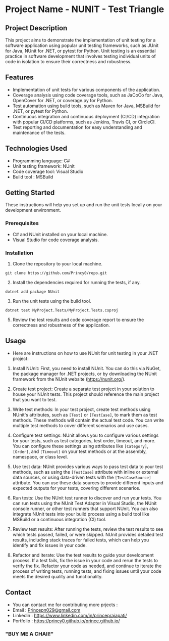 # Project Name - NUNIT - Test Triangle

## Project Description
This project aims to demonstrate the implementation of unit testing for a software application using popular unit testing frameworks, such as JUnit for Java, NUnit for .NET, or pytest for Python. Unit testing is an essential practice in software development that involves testing individual units of code in isolation to ensure their correctness and robustness.

## Features
- Implementation of unit tests for various components of the application.
- Coverage analysis using code coverage tools, such as JaCoCo for Java, OpenCover for .NET, or coverage.py for Python.
- Test automation using build tools, such as Maven for Java, MSBuild for .NET, or pytest for Python.
- Continuous integration and continuous deployment (CI/CD) integration with popular CI/CD platforms, such as Jenkins, Travis CI, or CircleCI.
- Test reporting and documentation for easy understanding and maintenance of the tests.

## Technologies Used
- Programming language: C#
- Unit testing framework: NUnit
- Code coverage tool: Visual Studio
- Build tool : MSBuild

## Getting Started
These instructions will help you set up and run the unit tests locally on your development environment.

### Prerequisites
- C# and NUnit installed on your local machine.
- Visual Studio for code coverage analysis.

### Installation
1. Clone the repository to your local machine.
```
git clone https://github.com/Princy0/repo.git
```
2. Install the dependencies required for running the tests, if any.
```
dotnet add package NUnit
```
3. Run the unit tests using the build tool.
```
dotnet test MyProject.Tests/MyProject.Tests.csproj
```
5. Review the test results and code coverage report to ensure the correctness and robustness of the application.

## Usage
- Here are instructions on how to use NUnit for unit testing in your .NET project:

1. Install NUnit: First, you need to install NUnit. You can do this via NuGet, the package manager for .NET projects, or by downloading the NUnit framework from the NUnit website (https://nunit.org/).

2. Create test project: Create a separate test project in your solution to house your NUnit tests. This project should reference the main project that you want to test.

3. Write test methods: In your test project, create test methods using NUnit's attributes, such as `[Test]` or `[TestCase]`, to mark them as test methods. These methods will contain the actual test code. You can write multiple test methods to cover different scenarios and use cases.

4. Configure test settings: NUnit allows you to configure various settings for your tests, such as test categories, test order, timeout, and more. You can configure these settings using attributes like `[Category]`, `[Order]`, and `[Timeout]` on your test methods or at the assembly, namespace, or class level.

5. Use test data: NUnit provides various ways to pass test data to your test methods, such as using the `[TestCase]` attribute with inline or external data sources, or using data-driven tests with the `[TestCaseSource]` attribute. You can use these data sources to provide different inputs and expected outputs for your tests, covering different scenarios.

6. Run tests: Use the NUnit test runner to discover and run your tests. You can run tests using the NUnit Test Adapter in Visual Studio, the NUnit console runner, or other test runners that support NUnit. You can also integrate NUnit tests into your build process using a build tool like MSBuild or a continuous integration (CI) tool.

7. Review test results: After running the tests, review the test results to see which tests passed, failed, or were skipped. NUnit provides detailed test results, including stack traces for failed tests, which can help you identify and fix issues in your code.

8. Refactor and iterate: Use the test results to guide your development process. If a test fails, fix the issue in your code and rerun the tests to verify the fix. Refactor your code as needed, and continue to iterate the process of writing tests, running tests, and fixing issues until your code meets the desired quality and functionality.


## Contact
- You can contact me for contributing more prjects : 
- Email : Princepn029@gmail.com
- Linkedin : https://www.linkedin.com/in/princeprajapati/
- Portfolio : https://princy0.github.io/prince.github.io/

### "BUY ME A CHAII!"
